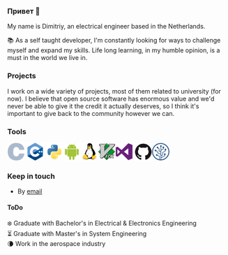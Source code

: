 ### Привет :wave:

My name is Dimitriy, an electrical engineer based in the Netherlands. 

:books: As a self taught developer, I'm constantly looking for ways to challenge myself and expand my skills. Life long learning, in my humble opinion, is a must in the world we live in.
  
### Projects

I work on a wide variety of projects, most of them related to university (for now). I believe that open source software has enormous value and we'd never be able to give it the credit it actually deserves, so I think it's important to give back to the community however we can.

### Tools

<p align="left"><img src="https://github.com/devicons/devicon/blob/v2.8.2/icons/c/c-original.svg" alt="c" width="40" height="40"/> <img src="https://github.com/devicons/devicon/blob/v2.8.2/icons/cplusplus/cplusplus-original.svg" alt="cplusplus" width="40" height="40"/> <img src="https://github.com/devicons/devicon/blob/v2.8.2/icons/python/python-original.svg" alt="python" width="40" height="40"/><img src="https://github.com/devicons/devicon/blob/v2.8.2/icons/android/android-original.svg" alt="android" width="40" height="40"/><img src="https://github.com/devicons/devicon/blob/v2.8.2/icons/linux/linux-original.svg" alt="linux" width="40" height="40"/><img src="https://github.com/devicons/devicon/blob/v2.8.2/icons/vim/vim-original.svg" alt="vim" width="40" height="40"/><img src="https://github.com/devicons/devicon/blob/v2.8.2/icons/visualstudio/visualstudio-plain.svg" alt="visual-studio" width="40" height="40"/> <img src="https://github.com/devicons/devicon/blob/v2.8.2/icons/github/github-original.svg" alt="github" width="40" height="40"/><img src="https://github.com/devicons/devicon/blob/v2.8.2/icons/sourcetree/sourcetree-original.svg" alt="sourcetree" width="40" heigh="40"/>

### Keep in touch

- By [email](mailto:d.v.georgiev@st.hanze.nl)

#### ToDo
<!-- TODO-IST:START -->
:snowflake:  Graduate with Bachelor's in Electrical & Electronics Engineering           
:hourglass_flowing_sand:  Graduate with Master's in System Engineering        
:waning_crescent_moon:  Work in the aerospace industry           
<!-- TODO-IST:END -->

<!---
#### Github
![lang-stats](https://github-readme-stats.vercel.app/api/top-langs/?username=Silverlined&langs_count=10&layout=compact&hide=html,javascript,css,jupyter%20notebook&theme=dark)
--->
